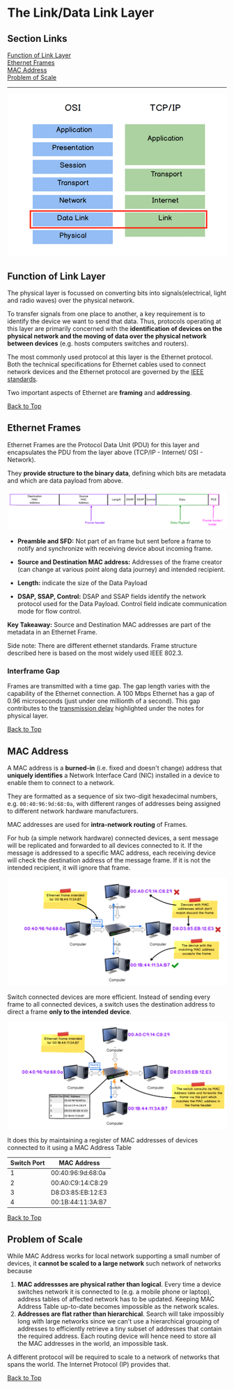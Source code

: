 # The Link/Data Link Layer
## Section Links

[Function of Link Layer](#function-of-link-layer)\
[Ethernet Frames](#ethernet-frames)\
[MAC Address](#mac-address)\
[Problem of Scale](#problem-of-scale)

---

![Link Layer](images/09_link_layer.png)

## Function of Link Layer
The physical layer is focussed on converting bits into signals(electrical, 
light and radio waves) over the physical network. 

To transfer signals from one place to another, a key requirement is to identify
the device we want to send that data. Thus, protocols operating at this layer are
primarily concerned with the **identification of devices on the physical network
and the moving of data over the physical network between devices** (e.g. hosts
computers switches and routers).

The most commonly used protocol at this layer is the Ethernet protocol. Both the
technical specifications for Ethernet cables used to connect network devices
and the Ethernet protocol are governed by the 
[IEEE standards](https://standards.ieee.org/ieee/802.3/7071/).

Two important aspects of Ethernet are **framing** and **addressing**.

[Back to Top](#section-links)


## Ethernet Frames

Ethernet Frames are the Protocol Data Unit (PDU) for this layer and encapsulates
the PDU from the layer above (TCP/IP - Internet/ OSI - Network).

They **provide structure to the binary data**, defining which bits are metadata and
which are data payload from above. 

![Ethernet Frame](images/10_ethernet_frame.png)

- **Preamble and SFD:** Not part of an frame but sent before a frame to
notify and synchronize with receiving device about incoming frame. 

- **Source and Destination MAC address:** Addresses of the frame creator (can 
change at various point along data journey) and intended recipient.
- **Length:** indicate the size of the Data Payload
- **DSAP, SSAP, Control:** DSAP and SSAP fields identify the network protocol
used for the Data Payload. Control field indicate communication mode for flow
control.

**Key Takeaway:** Source and Destination MAC addresses are part of the
metadata in an Ethernet Frame. 

Side note: There are different ethernet standards. Frame structure
described here is based on the most widely used IEEE 802.3.

### Interframe Gap
Frames are transmitted with a time gap. The gap length varies with the
capability of the Ethernet connection. A 100 Mbps Ethernet has a gap of
0.96 microseconds (just under one millionth of a second). This gap contributes
to the [transmission delay](04_physical_layer.md/#components-of-latency) 
highlighted under the notes for physical layer.

[Back to Top](#section-links)


## MAC Address
A MAC address is a **burned-in** (i.e. fixed and doesn't change) address that
**uniquely identifies** a Network Interface Card (NIC) installed in a device to
enable them to connect to a network.

They are formatted as a sequence of six two-digit hexadecimal numbers, e.g. 
`00:40:96:9d:68:0a`, with different ranges of addresses being assigned to
different network hardware manufacturers.

MAC addresses are used for **intra-network routing** of Frames.


For hub (a simple network hardware) connected devices, a sent message will be
replicated and forwarded to all devices connected to it. If the message is
addressed to a specific MAC address, each receiving device will check the
destination address of the message frame. If it is not the intended
recipient, it will ignore that frame.

![Hub Connected Device](images/11_hub_connected_devices.png)

Switch connected devices are more efficient. Instead of sending every frame
to all connected devices, a switch uses the destination address to direct
a frame **only to the intended device**. 

![Switch Connected Device](images/12_switch_connected_devices.png)

It does this by maintaining a register of MAC addresses of devices connected
to it using a MAC Address Table 

|Switch Port| MAC Address | 
|---|---|
|1|00:40:96:9d:68:0a|
|2|00:A0:C9:14:C8:29|
|3|D8:D3:85:EB:12:E3|
|4|00:1B:44:11:3A:B7|

[Back to Top](#section-links)


## Problem of Scale
While MAC Address works for local network supporting a small number of devices,
it **cannot be scaled to a large network** such network of networks because
1. **MAC addressses are physical rather than logical**. Every time a device switches 
network it is connected to (e.g. a mobile phone or laptop), address tables of
affected network has to be updated. Keeping MAC Address Table up-to-date becomes
impossible as the network scales.
2. **Addresses are flat rather than hierarchical**. Search will take impossibly long
with large networks since we can't use a hierarchical grouping of addresses to
efficiently retrieve a tiny subset of addresses that contain the required
address. Each routing device will hence need to store all the MAC addresses in
the world, an impossible task.

A different protocol will be required to scale to a network of networks that 
spans the world. The Internet Protocol (IP) provides that.

[Back to Top](#section-links)
